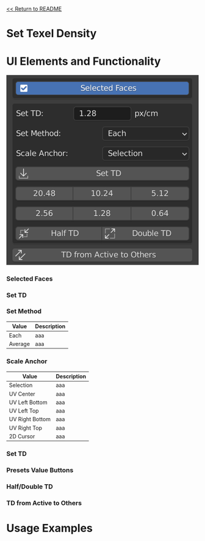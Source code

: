 [<< Return to README](../README.md#documentation)

# Set Texel Density



# UI Elements and Functionality

![Set TD](./images/ui/set_td_panel.png)

### Selected Faces

### Set TD

### Set Method

| Value   | Description |
|---------|-------------|
| Each    | aaa         | 
| Average | aaa         |

### Scale Anchor

| Value           | Description |
|-----------------|-------------|
| Selection       | aaa         | 
| UV Center       | aaa         |
| UV Left Bottom  | aaa         |
| UV Left Top     | aaa         |
| UV Right Bottom | aaa         |
| UV Right Top    | aaa         |
| 2D Cursor       | aaa         |

### Set TD

### Presets Value Buttons

### Half/Double TD

### TD from Active to Others

# Usage Examples